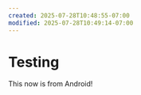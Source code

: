 ```yaml
---
created: 2025-07-28T10:48:55-07:00
modified: 2025-07-28T10:49:14-07:00
---
```


# Testing

This now is from Android!
